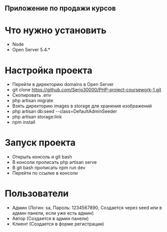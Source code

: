 ## Приложение по продажи курсов
# Что нужно установить
- Node
- Open Server 5.4.*
# Настройка проекта
- Перейти в директорию domains в Open Server
- git clone https://github.com/Serjo30000/PHP-project-coursework-1.git
- Скопировать .env
- php artisan migrate
- Взять директорию images в storage для хранения изображений
- php artisan db:seed --class=DefaultAdminSeeder
- php artisan storage:link
- npm install
# Запуск проекта
- Открыть консоль и git bash
- В консоли прописать php artisan serve
- В git bash прописать npm run dev
- Перейти по ссылке в консоли
# Пользователи
- Админ (Логин: sa, Пароль: 1234567890, Создается через seed или в админ панели, если уже есть админ)
- Автор (Создается в админ панели)
- Клиент (Создается в форме регистрации)